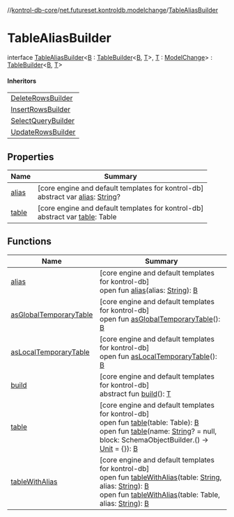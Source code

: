//[kontrol-db-core](../../../index.md)/[net.futureset.kontroldb.modelchange](../index.md)/[TableAliasBuilder](index.md)

# TableAliasBuilder

interface [TableAliasBuilder](index.md)&lt;[B](index.md) : [TableBuilder](../-table-builder/index.md)&lt;[B](index.md), [T](index.md)&gt;, [T](index.md) : [ModelChange](../-model-change/index.md)&gt; : [TableBuilder](../-table-builder/index.md)&lt;[B](index.md), [T](index.md)&gt; 

#### Inheritors

| |
|---|
| [DeleteRowsBuilder](../-delete-rows/-delete-rows-builder/index.md) |
| [InsertRowsBuilder](../-insert-rows/-insert-rows-builder/index.md) |
| [SelectQueryBuilder](../-select-query/-select-query-builder/index.md) |
| [UpdateRowsBuilder](../-update-rows/-update-rows-builder/index.md) |

## Properties

| Name | Summary |
|---|---|
| [alias](alias.md) | [core engine and default templates for kontrol-db]<br>abstract var [alias](alias.md): [String](https://kotlinlang.org/api/latest/jvm/stdlib/kotlin/-string/index.html)? |
| [table](../-table-builder/table.md) | [core engine and default templates for kontrol-db]<br>abstract var [table](../-table-builder/table.md): Table |

## Functions

| Name | Summary |
|---|---|
| [alias](alias.md) | [core engine and default templates for kontrol-db]<br>open fun [alias](alias.md)(alias: [String](https://kotlinlang.org/api/latest/jvm/stdlib/kotlin/-string/index.html)): [B](index.md) |
| [asGlobalTemporaryTable](../-table-builder/as-global-temporary-table.md) | [core engine and default templates for kontrol-db]<br>open fun [asGlobalTemporaryTable](../-table-builder/as-global-temporary-table.md)(): [B](index.md) |
| [asLocalTemporaryTable](../-table-builder/as-local-temporary-table.md) | [core engine and default templates for kontrol-db]<br>open fun [asLocalTemporaryTable](../-table-builder/as-local-temporary-table.md)(): [B](index.md) |
| [build](../-table-builder/index.md#2028528719%2FFunctions%2F1815734191) | [core engine and default templates for kontrol-db]<br>abstract fun [build](../-table-builder/index.md#2028528719%2FFunctions%2F1815734191)(): [T](index.md) |
| [table](../-table-builder/table.md) | [core engine and default templates for kontrol-db]<br>open fun [table](../-table-builder/table.md)(table: Table): [B](index.md)<br>open fun [table](../-table-builder/table.md)(name: [String](https://kotlinlang.org/api/latest/jvm/stdlib/kotlin/-string/index.html)? = null, block: SchemaObjectBuilder.() -&gt; [Unit](https://kotlinlang.org/api/latest/jvm/stdlib/kotlin/-unit/index.html) = {}): [B](index.md) |
| [tableWithAlias](table-with-alias.md) | [core engine and default templates for kontrol-db]<br>open fun [tableWithAlias](table-with-alias.md)(table: [String](https://kotlinlang.org/api/latest/jvm/stdlib/kotlin/-string/index.html), alias: [String](https://kotlinlang.org/api/latest/jvm/stdlib/kotlin/-string/index.html)): [B](index.md)<br>open fun [tableWithAlias](table-with-alias.md)(table: Table, alias: [String](https://kotlinlang.org/api/latest/jvm/stdlib/kotlin/-string/index.html)): [B](index.md) |
